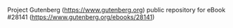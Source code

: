 Project Gutenberg (https://www.gutenberg.org) public repository for eBook #28141 (https://www.gutenberg.org/ebooks/28141)
